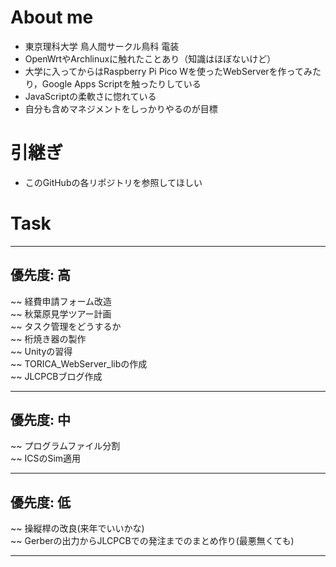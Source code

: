 # About me
- 東京理科大学 鳥人間サークル鳥科 電装
- OpenWrtやArchlinuxに触れたことあり（知識はほぼないけど）
- 大学に入ってからはRaspberry Pi Pico Wを使ったWebServerを作ってみたり，Google Apps Scriptを触ったりしている
- JavaScriptの柔軟さに惚れている
- 自分も含めマネジメントをしっかりやるのが目標

# 引継ぎ
- このGitHubの各リポジトリを参照してほしい

# Task
---
## 優先度: 高

~~ 経費申請フォーム改造  
~~ 秋葉原見学ツアー計画   
~~ タスク管理をどうするか  
~~ 桁焼き器の製作  
~~ Unityの習得  
~~ TORICA_WebServer_libの作成  
~~ JLCPCBブログ作成  

---
## 優先度: 中

~~ プログラムファイル分割  
~~ ICSのSim適用  

---
## 優先度: 低

~~ 操縦桿の改良(来年でいいかな)  
~~ Gerberの出力からJLCPCBでの発注までのまとめ作り(最悪無くても)  

---